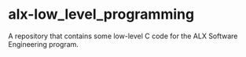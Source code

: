 # alx-low_level_programming
A repository that contains some low-level C code for the ALX Software Engineering program.
